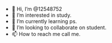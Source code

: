 - 👋 Hi, I’m @12548752
- 👀 I’m interested in study.
- 🌱 I’m currently learning ps.
- 💞️ I’m looking to collaborate on student.
- 📫 How to reach me call me.

<!---
12548752/12548752 is a ✨ special ✨ repository because its `README.md` (this file) appears on your GitHub profile.
You can click the Preview link to take a look at your changes.
--->
